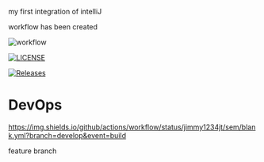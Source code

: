 my first integration of intelliJ

workflow has been created

![workflow](https://github.com/jimmy1234jt/sem/actions/workflows/blank.yml/badge.svg)

[![LICENSE](https://img.shields.io/github/license/jimmy1234jt/devops.svg?style=flat-square)](https://github.com/jimmy1234jt/devops/blob/master/LICENSE)

[![Releases](https://img.shields.io/github/release/jimmy1234jt/devops/all.svg?style=flat-square)](https://github.com/jimmy1234jt/devops/releases)

# DevOps
https://img.shields.io/github/actions/workflow/status/jimmy1234jt/sem/blank.yml?branch=develop&event=build


feature branch
